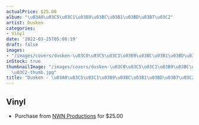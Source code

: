 ```yaml
---
actualPrice: $25.00
album: "\u03A0\u03C5\u03C1\u03B9\u03BC\u03B1\u03BD\u03B7\u03C2"
artist: Dusken
categories:
- Vinyl
date: '2022-03-25T05:08:19'
draft: false
images:
- "/images/covers/dusken-\u03C0\u03C5\u03C1\u03B9\u03BC\u03B1\u03BD\u03B7\u03C2.jpg"
inStock: true
thumbnailImage: "/images/covers/dusken-\u03C0\u03C5\u03C1\u03B9\u03BC\u03B1\u03BD\u03B7\
  \u03C2-thumb.jpg"
title: "Dusken - \u03A0\u03C5\u03C1\u03B9\u03BC\u03B1\u03BD\u03B7\u03C2"
---
```


## Vinyl
* Purchase from [NWN Productions](http://shop.nwnprod.com/index.php?route=product/product&path=75&product_id=21914&sort=pd.name&order=ASC) for $25.00
